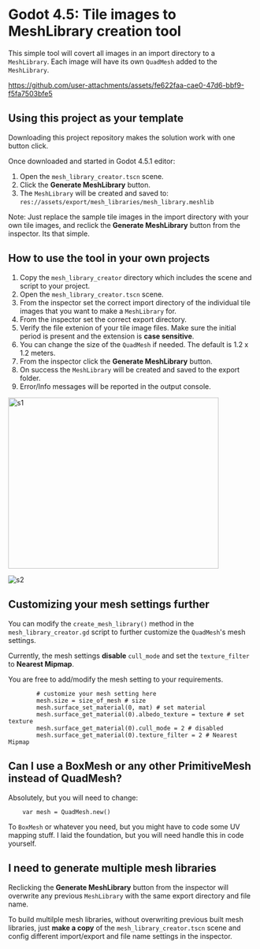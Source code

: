 # Godot 4.5: Tile images to MeshLibrary creation tool

This simple tool will covert all images in an import directory to a `MeshLibrary`.  Each image will have its own `QuadMesh` added to the `MeshLibrary`.

https://github.com/user-attachments/assets/fe622faa-cae0-47d6-bbf9-f5fa7503bfe5


## Using this project as your template

Downloading this project repository makes the solution work with one button click.

Once downloaded and started in Godot 4.5.1 editor:

1. Open the `mesh_library_creator.tscn` scene.
2. Click the **Generate MeshLibrary** button.
3. The `MeshLibrary` will be created and saved to: `res://assets/export/mesh_libraries/mesh_library.meshlib`

Note: Just replace the sample tile images in the import directory with your own tile images, and reclick the **Generate MeshLibrary** button from the inspector.  Its that simple.

## How to use the tool in your own projects

1. Copy the `mesh_library_creator` directory which includes the scene and script to your project.
2. Open the `mesh_library_creator.tscn` scene.
3. From the inspector set the correct import directory of the individual tile images that you want to make a `MeshLibrary` for.
4. From the inspector set the correct export directory.
5. Verify the file extenion of your tile image files.  Make sure the initial period is present and the extension is **case sensitive**.
6. You can change the size of the `QuadMesh` if needed.  The default is 1.2 x 1.2 meters.
7. From the inspector click the **Generate MeshLibrary** button.
8. On success the `MeshLibrary` will be created and saved to the export folder.
9. Error/Info messages will be reported in the output console.

<img width="426.5" height="347.5" alt="s1" src="https://github.com/user-attachments/assets/dd583a53-7265-4057-8c9d-23d807e827c3" />

![s2](https://github.com/user-attachments/assets/cc6c1152-ea86-42d5-b380-1af1c1de3f29)

## Customizing your mesh settings further

You can modify the `create_mesh_library()` method in the `mesh_library_creator.gd` script to further customize the `QuadMesh`'s mesh settings.

Currently, the mesh settings **disable** `cull_mode` and set the `texture_filter` to **Nearest Mipmap**.

You are free to add/modify the mesh setting to your requirements.

```gdscript
		# customize your mesh setting here
		mesh.size = size_of_mesh # size
		mesh.surface_set_material(0, mat) # set material
		mesh.surface_get_material(0).albedo_texture = texture # set texture
		mesh.surface_get_material(0).cull_mode = 2 # disabled
		mesh.surface_get_material(0).texture_filter = 2 # Nearest Mipmap
```

## Can I use a BoxMesh or any other PrimitiveMesh instead of QuadMesh?

Absolutely, but you will need to change:

```gdscript
	var mesh = QuadMesh.new()
```

To `BoxMesh` or whatever you need, but you might have to code some UV mapping stuff.  I laid the foundation, but you will need handle this in code yourself.

## I need to generate multiple mesh libraries

Reclicking the **Generate MeshLibrary** button from the inspector will overwrite any previous `MeshLibrary` with the same export directory and file name.

To build multilple mesh libraries, without overwriting previous built mesh libraries, just **make a copy** of the `mesh_library_creator.tscn` scene and config different import/export and file name settings in the inspector.
